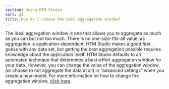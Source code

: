```yaml
---
section: Using HTM Studio
sort: g1
title: How do I choose the best aggregation window?
---
```


The ideal aggregation window is one that allows you to aggregate as much as you
can but not too much. There is no one-size-fits-all value, as aggregation is
application-dependent. HTM Studio makes a good first guess with any data set,
but getting the best aggregation possible requires knowledge about the
application itself. HTM Studio defaults to an automated technique that
determines a best-effort aggregation window for your data. However, you can
change the value of the aggregation window (or choose to not aggregate the data
at all) in “advanced settings” when you create a new model. For more information
on how to change the aggregation window, [click here](/htm-studio/aggregation/).

